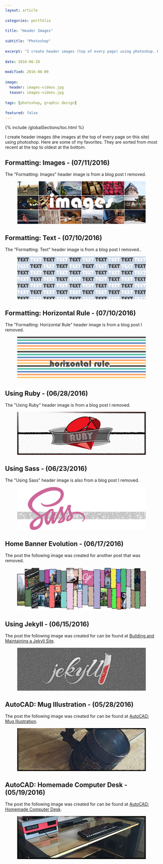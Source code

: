 ```yaml
---
layout: article

categories: portfolio

title: "Header Images"

subtitle: "Photoshop"

excerpt: "I create header images (top of every page) using photoshop. Here are some of my favorites."

date: 2016-06-28

modified: 2016-08-09

image:
  header: images-videos.jpg
  teaser: images-videos.jpg

tags: [photoshop, graphic design]

featured: false
---
```

{% include /globalSections/toc.html %}

I create header images (the images at the top of every page on this site) using photoshop. Here are some of my favorites.  They are sorted from most recent at the top to oldest at the bottom.

## Formatting: Images - (07/11/2016)
The "Formatting: Images" header image is from a blog post I removed.
<figure class="full">
	<a href="/images/header/images-videos.jpg" title="Formatting: Images"><img src="/images/header/images-videos.jpg" alt="Formatting: Images" /></a>
</figure>

## Formatting: Text - (07/10/2016)
The "Formatting: Text" header image is from a blog post I removed..
<figure class="full">
	<a href="/images/header/text.jpg" title="Formatting: Text"><img src="/images/header/text.jpg" alt="Formatting: Text" /></a>
</figure>

## Formatting: Horizontal Rule - (07/10/2016)
The "Formatting: Horizontal Rule" header image is from a blog post I removed.
<figure class="full">
	<a href="/images/header/horizontal-rule.jpg" title="Formatting: Horizontal Rule"><img src="/images/header/horizontal-rule.jpg" alt="Formatting: Horizontal Rule" /></a>
</figure>

## Using Ruby - (06/28/2016)
The "Using Ruby" header image is from a blog post I removed.
<figure class="full">
	<a href="/images/header/ruby.jpg" title="Learning Ruby"><img src="/images/header/ruby.jpg" alt="Learning Ruby" /></a>
</figure>

## Using Sass - (06/23/2016)
The "Using Sass" header image is also from a blog post I removed.
<figure class="full">
	<a href="/images/header/sass.jpg" title="Learning Sass"><img src="/images/header/sass.jpg" alt="Learning Sass" /></a>
</figure>

## Home Banner Evolution - (06/17/2016)
The post the following image was created for another post that was removed.
<figure class="full">
	<a href="/images/header/home.jpg" title="lution of the Home Page Header Image"><img src="/images/header/home.jpg" alt="lution of the Home Page Header Image" /></a>
</figure>

## Using Jekyll - (06/15/2016)
The post the following image was created for can be found at <a class="fancyLink" href="{{site.url}}/blog/using-jekyll/">Building and Maintaining a Jekyll Site</a>.
<figure class="full">
	<a href="/images/header/using-jekyll.jpg" title="Using Jekyll to Build and Maintain this Site"><img src="/images/header/using-jekyll.jpg" alt="Using Jekyll to Build and Maintain this Site" /></a>
</figure>

## AutoCAD: Mug Illustration - (05/28/2016)
The post the following image was created for can be found at <a class="fancyLink" href="{{site.url}}/portfolio/mug-illustration/">AutoCAD: Mug Illustration</a>.
<figure class="full">
	<a href="/images/header/mug.jpg" title="AutoCAD: Mug Illustration"><img src="/images/header/mug.jpg" alt="AutoCAD: Mug Illustration" /></a>
</figure>

## AutoCAD: Homemade Computer Desk - (05/19/2016)
The post the following image was created for can be found at <a class="fancyLink" href="{{site.url}}/portfolio/homemade-computer-desk/">AutoCAD: Homemade Computer Desk</a>.
<figure class="full">
	<a href="/images/header/comp-desk.jpg" title="AutoCAD: Homemade Computer Desk"><img src="/images/header/comp-desk.jpg" alt="AutoCAD: Homemade Computer Desk" /></a>
</figure>
